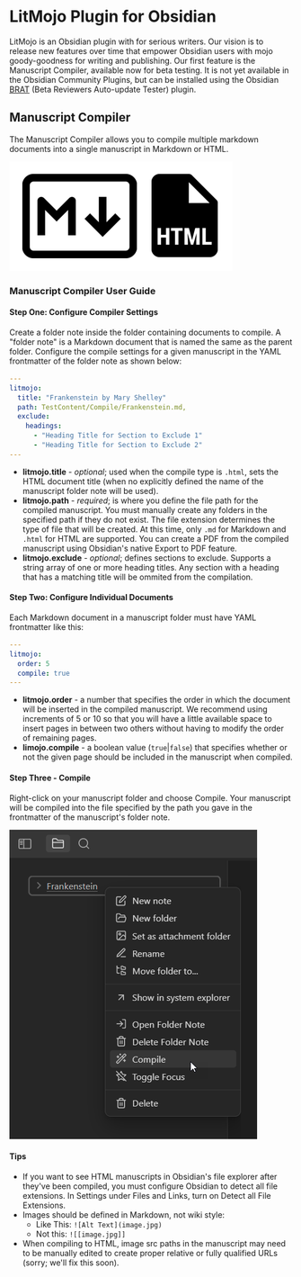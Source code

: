 # LitMojo Plugin for Obsidian

LitMojo is an Obsidian plugin with for serious writers. Our vision is to release new features over time that empower Obsidian users with mojo goody-goodness for writing and publishing. Our first feature is the Manuscript Compiler, available now for beta testing. It is not yet available in the Obsidian Community Plugins, but can be installed using the Obsidian [BRAT](https://github.com/TfTHacker/obsidian42-brat) (Beta Reviewers Auto-update Tester) plugin.

## Manuscript Compiler

The Manuscript Compiler allows you to compile multiple markdown documents into a single manuscript in Markdown or HTML.

![LitMojo Compile Types](images/compile-type-icons.png)

### Manuscript Compiler User Guide

#### Step One: Configure Compiler Settings

Create a folder note inside the folder containing documents to compile. A "folder note" is a Markdown document that is named the same as the parent folder. Configure the compile settings for a given manuscript in the YAML frontmatter of the folder note as shown below:

```yaml
---
litmojo:
  title: "Frankenstein by Mary Shelley"
  path: TestContent/Compile/Frankenstein.md,
  exclude:
    headings:
      - "Heading Title for Section to Exclude 1"
      - "Heading Title for Section to Exclude 2"
---
```

- **litmojo.title** - *optional*; used when the compile type is `.html`, sets the HTML document title (when no explicitly defined the name of the manuscript folder note will be used).
- **litmojo.path** - *required*; is where you define the file path for the compiled manuscript. You must manually create any folders in the specified path if they do not exist. The file extension determines the type of file that will be created. At this time, only `.md` for Markdown and `.html` for HTML are supported. You can create a PDF from the compiled manuscript using Obsidian's native Export to PDF feature.
- **litmojo.exclude** - *optional*; defines sections to exclude. Supports a string array of one or more heading titles. Any section with a heading that has a matching title will be ommited from the compilation.

#### Step Two: Configure Individual Documents

Each Markdown document in a manuscript folder must have YAML frontmatter like this:

```yaml
---
litmojo:
  order: 5
  compile: true
---
```

- **litmojo.order** - a number that specifies the order in which the document will be inserted in the compiled manuscript. We recommend using increments of 5 or 10 so that you will have a little available space to insert pages in between two others without having to modify the order of remaining pages.
- **limojo.compile** - a boolean value (`true`|`false`) that specifies whether or not the given page should be included in the manuscript when compiled. 

#### Step Three - Compile

Right-click on your manuscript folder and choose Compile. Your manuscript will be compiled into the file specified by the path you gave in the frontmatter of the manuscript's folder note.

![Compile Menu](images/compile-menu.png)

#### Tips

- If you want to see HTML manuscripts in Obsidian's file explorer after they've been compiled, you must configure Obsidian to detect all file extensions. In Settings under Files and Links, turn on Detect all File Extensions.
- Images should be defined in Markdown, not wiki style:
	- Like This: `![Alt Text](image.jpg)`
	- Not this: `![[image.jpg]]`
- When compiling to HTML, image src paths in the manuscript may need to be manually edited to create proper relative or fully qualified URLs (sorry; we'll fix this soon).

